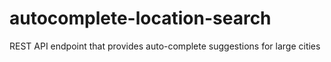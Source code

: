 # autocomplete-location-search
REST API endpoint that provides auto-complete suggestions for large cities
